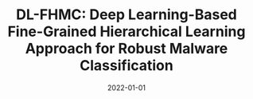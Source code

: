 ---
title: "DL-FHMC: Deep Learning-Based Fine-Grained Hierarchical Learning Approach for Robust Malware Classification"
collection: publications
permalink: /publication/2022-01-01-DL-FHMC-Deep-Learning-Based-Fine-Grained-Hierarchical-Learning-Approach-for-Robust-Malware-Classification
date: 2022-01-01
venue: 'IEEE Trans. Dependable Secur. Comput.'
paperurl: 'https://doi.org/10.1109/TDSC.2021.3097296'
citation: ' Ahmed Abusnaina,  Mohammed Abuhamad,  Hisham Alasmary,  Afsah Anwar,  Rhongho Jang,  Saeed Salem,  DaeHun Nyang,  David Mohaisen, &quot;DL-FHMC: Deep Learning-Based Fine-Grained Hierarchical Learning Approach for Robust Malware Classification.&quot; IEEE Trans. Dependable Secur. Comput., 2022.'
---